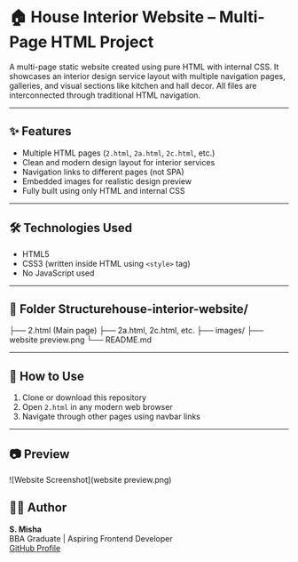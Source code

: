 # 🏠 House Interior Website – Multi-Page HTML Project

A multi-page static website created using pure HTML with internal CSS. It showcases an interior design service layout with multiple navigation pages, galleries, and visual sections like kitchen and hall decor. All files are interconnected through traditional HTML navigation.

---

## ✨ Features

- Multiple HTML pages (`2.html`, `2a.html`, `2c.html`, etc.)
- Clean and modern design layout for interior services
- Navigation links to different pages (not SPA)
- Embedded images for realistic design preview
- Fully built using only HTML and internal CSS

---

## 🛠 Technologies Used

- HTML5
- CSS3 (written inside HTML using `<style>` tag)
- No JavaScript used

---

## 📁 Folder Structurehouse-interior-website/
├── 2.html (Main page)
├── 2a.html, 2c.html, etc.
├── images/
├── website preview.png
└── README.md

---

## 🚀 How to Use

1. Clone or download this repository
2. Open `2.html` in any modern web browser
3. Navigate through other pages using navbar links

---
## 📷 Preview

![Website Screenshot](website preview.png)


## 👩‍💻 Author

**S. Misha**  
BBA Graduate | Aspiring Frontend Developer  
[GitHub Profile](https://github.com/Mi-Isha16)

